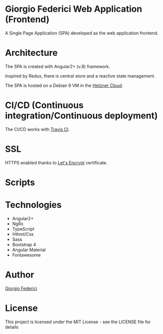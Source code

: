 # Giorgio Federici Web Application (Frontend)

A Single Page Application (SPA) developed as the web application frontend.

# Architecture

The SPA is created with Angular2+ (v.8) framework.

Inspired by Redux, there is central store and a reactive state management.

The SPA is hosted on a Debian 9 VM in the [Hetzner Cloud](https://www.hetzner.com/cloud).

# CI/CD (Continuous integration/Continuous deployment)

The CI/CD works with [Travis CI](https://travis-ci.org/).

# SSL

HTTPS enabled thanks to [Let's Encrypt](https://letsencrypt.org/) certificate.

# Scripts

# Technologies

- Angular2+
- NgRx
- TypeScript
- Hthml/Css
- Sass
- Bootstrap 4
- Angular Material
- Fontawesome

# Author

[Giorgio Federici](https://giorgiofederici.com)

# License

This project is licensed under the MIT License - see the LICENSE file for details
